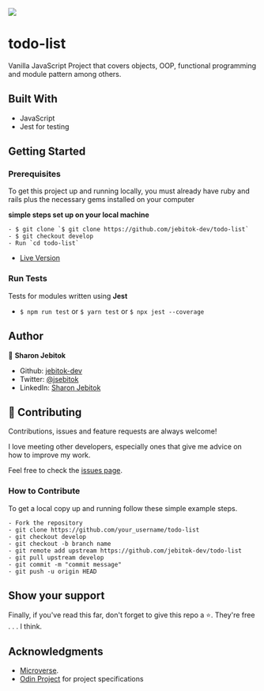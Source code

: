 ![](https://img.shields.io/badge/Microverse-blueviolet)

# todo-list
Vanilla JavaScript Project that covers objects, OOP, functional programming and module pattern among others.

## Built With

- JavaScript
- Jest for testing

## Getting Started

### Prerequisites

To get this project up and running locally, you must already have ruby and rails plus the necessary gems installed on your computer

**simple steps set up on your local machine**

```
- $ git clone `$ git clone https://github.com/jebitok-dev/todo-list`
- $ git checkout develop
- Run `cd todo-list`
```

- [Live Version](https://todo-list-vjs.netlify.app/)

### Run Tests
Tests for modules written using **Jest**
- ``$ npm run test`` or ``$ yarn test`` or ``$ npx jest --coverage``

## Author

👤 **Sharon Jebitok**

- Github: [jebitok-dev](https://github.com/jebitok-dev)
- Twitter: [@jsebitok](https://twitter.com/jsebitok)
- LinkedIn: [Sharon Jebitok](https://www.linkedin.com/in/sharon-jebitok/)

## 🤝 Contributing

Contributions, issues and feature requests are always welcome!

I love meeting other developers, especially ones that give me advice on how to improve my work.

Feel free to check the [issues page](https://github.com/jebitok-dev/todo-list).

### How to Contribute

To get a local copy up and running follow these simple example steps.

```
- Fork the repository
- git clone https://github.com/your_username/todo-list
- git checkout develop
- git checkout -b branch name
- git remote add upstream https://github.com/jebitok-dev/todo-list
- git pull upstream develop
- git commit -m "commit message"
- git push -u origin HEAD
```

## Show your support

Finally, if you've read this far, don't forget to give this repo a ⭐️. They're free . . . I think.

## Acknowledgments

- [Microverse](https://microverse.org).
- [Odin Project](https://www.theodinproject.com/paths/full-stack-javascript/courses/javascript/lessons/todo-list) for project specifications
